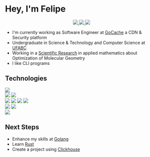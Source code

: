 # Hey, I'm Felipe

<p align="center">
    <a href="https://www.linkedin.com/in/felipe-fernandes-449b6219b/" target="_blank">
        <img src="https://img.shields.io/badge/LinkedIn-0077B5?style=for-the-badge&logo=linkedin&logoColor=white">
    </a>
    <a href="https://github.com/Mewbi" target="_blank">
        <img src="https://img.shields.io/badge/Github-181717?style=for-the-badge&logo=github&logoColor=white">
    </a>
    <a href="mailto:felipefernandesgsc@gmail.com" target="_blank">
        <img src="https://img.shields.io/badge/Gmail-D14836?style=for-the-badge&logo=gmail&logoColor=white">
    </a>
</p>

- I'm currently working as Software Engineer at [GoCache](https://www.gocache.com.br/) a CDN & Security platform
- Undergraduate in Science & Technology and Computer Science at [UFABC](https://www.ufabc.edu.br/)
- Working in a [Scientific Research](https://github.com/Mewbi/ic) in applied mathematics about Optimization of Molecular Geometry
- I like CLI programs

## Technologies

<div>
    <img src="https://img.shields.io/badge/OS-Linux-black?style=for-the-badge&logo=Linux&logoColor=white">
</div>

<div>
    <img src="https://img.shields.io/badge/Editor-Neovim-darkblue?style=for-the-badge&logo=Neovim">
    <img src="https://img.shields.io/badge/Editor-VSCode-darkblue?style=for-the-badge&logo=Visual%20Studio%20Code">
</div>

<div>
    <img src="https://img.shields.io/badge/Code-Go-blue?style=for-the-badge&logo=Go">
    <img src="https://img.shields.io/badge/Code-Python-blue?style=for-the-badge&logo=Python&logoColor=orange">
    <img src="https://img.shields.io/badge/Code-Lua-blue?style=for-the-badge&logo=Lua&logoColor=darkblue">
    <img src="https://img.shields.io/badge/Code-Bash-blue?style=for-the-badge&logo=GNU%20Bash&logoColor=white">
</div>

<div>
    <img src="https://img.shields.io/badge/Database-MySQL-lightblue?style=for-the-badge&logo=MySQL&logoColor=white">
    <img src="https://img.shields.io/badge/Database-Redis-lightblue?style=for-the-badge&logo=Redis">
</div>

<div>
    <img src="https://img.shields.io/badge/GIT-red?style=for-the-badge&logo=Git&logoColor=white">
</div>

## Next Steps

- Enhance my skills at [Golang](https://go.dev/)
- Learn [Rust](https://www.rust-lang.org/)
- Create a project using [Clickhouse](https://clickhouse.com/)

